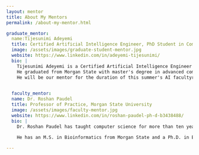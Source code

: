 ```yaml
---
layout: mentor
title: About My Mentors
permalink: /about-my-mentor.html

graduate_mentor:
  name:Tijesunimi Adeyemi
  title: Certified Artificial Intelligence Engineer, PhD Student in Computer & Electrical System Engineering 
  image: /assets/images/graduate-student-mentor.jpg
  website: https://www.linkedin.com/in/adeyemi-tijesunimi/
  bio: |
    Tijesunimi Adeyemi is a Certified Artificial Intelligence Engineer and a PhD candidate in Morgan State University's Computer and Electrical Systems Engineering program. He provides experience in machine learning, healthcare, and finance, along with a solid background in mathematics, computer science, and applied artificial intelligence. 
    He graduated from Morgan State with master's degree in advanced computing and Mountain Top University with a bachelor's degree in mathematics and computer science. Tijesunimi has worked at KPMG Nigeria as a financial risk manager anf graduate research assistant.
    He will be our mentor for the duration of this summer's AI facultyresearch program, helping us with machine learning and real-world AI applications.

    
  faculty_mentor:
  name: Dr. Roshan Paudel
  title: Professor of Practice, Morgan State University
  image: /assets/images/faculty-mentor.jpg
  website: https://www.linkedin.com/in/roshan-paudel-ph-d-b3438488/
  bio: |
    Dr. Roshan Paudel has taught computer science for more than ten years and is currently a Professor of Practice at Morgan State University. He has held research positions at Google and George Mason University and is an expert in programming and applied computers.
    
    He has an M.S. in Bioinformatics from Morgan State and a Ph.D. in Bioinformatics and Computational Biology from George Mason. Dr. Paudel brings to his mentorship role both academic and commercial experience, with a focus on bioinformatics, data science, and machine learning. He will lead us this summer as we investigate the use of AI in healthcare, particularly the use of transcriptome data to predict genetic indicators.

---
```

